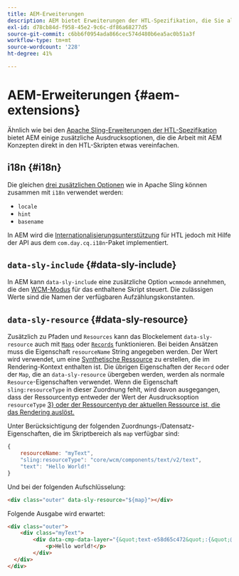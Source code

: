 ```yaml
---
title: AEM-Erweiterungen
description: AEM bietet Erweiterungen der HTL-Spezifikation, die Sie als Entwickler AEM können.
exl-id: d78cb84d-f958-45e2-9c6c-df86a68277d5
source-git-commit: c6bb6f0954ada866cec574d480b6ea5ac0b51a3f
workflow-type: tm+mt
source-wordcount: '228'
ht-degree: 41%

---
```


# AEM-Erweiterungen {#aem-extensions}

Ähnlich wie bei den [Apache Sling-Erweiterungen der HTL-Spezifikation](https://sling.apache.org/documentation/bundles/scripting/scripting-htl.html#extensions-of-the-htl-specification-1) bietet AEM einige zusätzliche Ausdrucksoptionen, die die Arbeit mit AEM Konzepten direkt in den HTL-Skripten etwas vereinfachen.

## i18n {#i18n}

Die gleichen [drei zusätzlichen Optionen](https://sling.apache.org/documentation/bundles/scripting/scripting-htl.html#i18n) wie in Apache Sling können zusammen mit `i18n` verwendet werden:

* `locale`
* `hint`
* `basename`

In AEM wird die [Internationalisierungsunterstützung](https://experienceleague.adobe.com/en/docs/experience-manager-65/content/implementing/developing/components/internationalization/i18n-dev) für HTL jedoch mit Hilfe der API aus dem `com.day.cq.i18n`-Paket implementiert.

## `data-sly-include` {#data-sly-include}

In AEM kann `data-sly-include` eine zusätzliche Option `wcmmode` annehmen, die den [WCM-Modus](https://developer.adobe.com/experience-manager/reference-materials/cloud-service/javadoc/com/day/cq/wcm/api/WCMMode.html) für das enthaltene Skript steuert. Die zulässigen Werte sind die Namen der verfügbaren Aufzählungskonstanten.

## `data-sly-resource` {#data-sly-resource}

Zusätzlich zu Pfaden und `Resources` kann das Blockelement `data-sly-resource` auch mit [`Maps`](https://docs.oracle.com/en/java/javase/11/docs/api/java.base/java/util/Map.html) oder [`Records`](https://github.com/apache/sling-org-apache-sling-scripting-sightly-runtime/blob/master/src/main/java/org/apache/sling/scripting/sightly/Record.java) funktionieren. Bei beiden Ansätzen muss die Eigenschaft `resourceName` String angegeben werden. Der Wert wird verwendet, um eine [Synthetische Ressource](https://www.javadoc.io/doc/org.apache.sling/org.apache.sling.api/latest/org/apache/sling/api/resource/SyntheticResource.html) zu erstellen, die im Rendering-Kontext enthalten ist. Die übrigen Eigenschaften der `Record` oder der `Map`, die an `data-sly-resource` übergeben werden, werden als normale `Resource`-Eigenschaften verwendet. Wenn die Eigenschaft `sling:resourceType` in dieser Zuordnung fehlt, wird davon ausgegangen, dass der Ressourcentyp entweder der Wert der Ausdrucksoption `resourceType` [3} oder der Ressourcentyp der aktuellen Ressource ist, die das Rendering auslöst.](https://github.com/adobe/htl-spec/blob/1.4/SPECIFICATION.md#229-resource)

Unter Berücksichtigung der folgenden Zuordnungs-/Datensatz-Eigenschaften, die im Skriptbereich als `map` verfügbar sind:

```javascript
{
    resourceName: "myText",
    "sling:resourceType": "core/wcm/components/text/v2/text",
    "text": "Hello World!"
}
```

Und bei der folgenden Aufschlüsselung:

```html
<div class="outer" data-sly-resource="${map}"></div>
```

Folgende Ausgabe wird erwartet:

```html
<div class="outer">
    <div class="myText">
        <div data-cmp-data-layer="{&quot;text-e58d65c472&quot;:{&quot;@type&quot;:&quot;core/wcm/components/text/v2/text&quot;,&quot;xdm:text&quot;:&quot;<p>Hello world!</p>&quot;}}" id="text-e58d65c472" class="cmp-text">
            <p>Hello world!</p>
        </div>
  </div>
</div>
```
